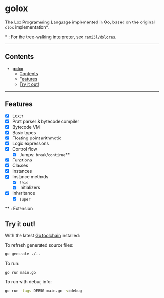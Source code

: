 # golox

[The Lox Programming Language](https://www.craftinginterpreters.com/the-lox-language.html) implemented in Go, based on the original `clox` implementation\*.

\* : For the tree-walking interpreter, see [`rami3l/dolores`](https://github.com/rami3l/dolores).

---

## Contents

- [golox](#golox)
  - [Contents](#contents)
  - [Features](#features)
  - [Try it out!](#try-it-out)

---

## Features

- [x] Lexer
- [x] Pratt parser & bytecode compiler
- [x] Bytecode VM
- [x] Basic types
- [x] Floating point arithmetic
- [x] Logic expressions
- [x] Control flow
  - [x] Jumps: `break`/`continue`\*\*
- [x] Functions
- [x] Classes
- [x] Instances
- [x] Instance methods
  - [x] `this`
  - [x] Initializers
- [x] Inheritance
  - [x] `super`

\*\* : Extension

## Try it out!

With the latest [Go toolchain](https://go.dev/dl) installed:

To refresh generated source files:

```sh
go generate ./...
```

To run:

```sh
go run main.go
```

To run with debug info:

```sh
go run -tags DEBUG main.go -v=debug
```
